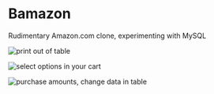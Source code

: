 # Bamazon
Rudimentary Amazon.com clone, experimenting with MySQL

![print out of table](/Bamazon/images/jameswaite-hw12-img01.png)

![select options in your cart](/Bamazon/images/jameswaite-hw12-img02.jpg)

![purchase amounts, change data in table](/Bamazon/images/jameswaite-hw12-img03.jpg)